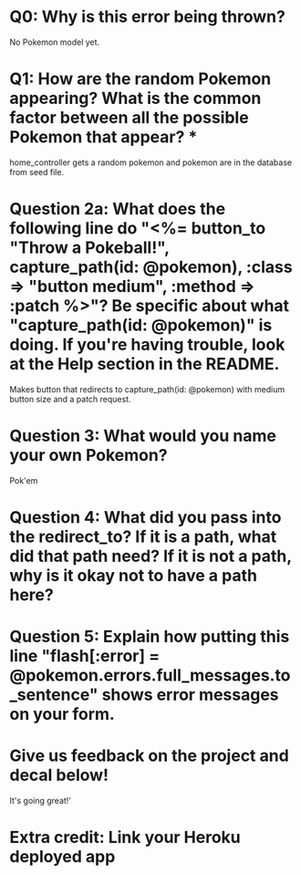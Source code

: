 # Q0: Why is this error being thrown?
No Pokemon model yet.

# Q1: How are the random Pokemon appearing? What is the common factor between all the possible Pokemon that appear? *
home_controller gets a random pokemon and pokemon are in the database from seed file.

# Question 2a: What does the following line do "<%= button_to "Throw a Pokeball!", capture_path(id: @pokemon), :class => "button medium", :method => :patch %>"? Be specific about what "capture_path(id: @pokemon)" is doing. If you're having trouble, look at the Help section in the README.
Makes button that redirects to capture_path(id: @pokemon) with medium button size and a patch request.

# Question 3: What would you name your own Pokemon?
Pok'em

# Question 4: What did you pass into the redirect_to? If it is a path, what did that path need? If it is not a path, why is it okay not to have a path here?

# Question 5: Explain how putting this line "flash[:error] = @pokemon.errors.full_messages.to_sentence" shows error messages on your form.

# Give us feedback on the project and decal below!
It's going great!'

# Extra credit: Link your Heroku deployed app
